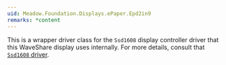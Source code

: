 ```yaml
---
uid: Meadow.Foundation.Displays.ePaper.Epd2in9
remarks: *content
---
```


This is a wrapper driver class for the `Ssd1608` display controller driver that this WaveShare display uses internally. For more details, consult that [`Ssd1608` driver](/docs/api/Meadow.Foundation/Meadow.Foundation.Displays.Ssd1608.html).

